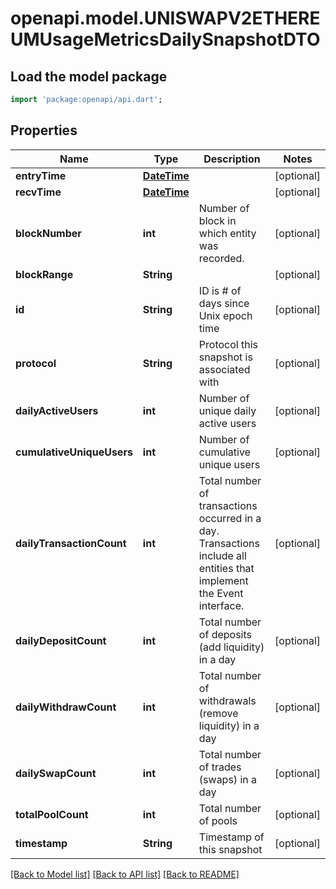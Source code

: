 # openapi.model.UNISWAPV2ETHEREUMUsageMetricsDailySnapshotDTO

## Load the model package
```dart
import 'package:openapi/api.dart';
```

## Properties
Name | Type | Description | Notes
------------ | ------------- | ------------- | -------------
**entryTime** | [**DateTime**](DateTime.md) |  | [optional] 
**recvTime** | [**DateTime**](DateTime.md) |  | [optional] 
**blockNumber** | **int** | Number of block in which entity was recorded. | [optional] 
**blockRange** | **String** |  | [optional] 
**id** | **String** | ID is # of days since Unix epoch time | [optional] 
**protocol** | **String** | Protocol this snapshot is associated with | [optional] 
**dailyActiveUsers** | **int** | Number of unique daily active users | [optional] 
**cumulativeUniqueUsers** | **int** | Number of cumulative unique users | [optional] 
**dailyTransactionCount** | **int** | Total number of transactions occurred in a day. Transactions include all entities that implement the Event interface. | [optional] 
**dailyDepositCount** | **int** | Total number of deposits (add liquidity) in a day | [optional] 
**dailyWithdrawCount** | **int** | Total number of withdrawals (remove liquidity) in a day | [optional] 
**dailySwapCount** | **int** | Total number of trades (swaps) in a day | [optional] 
**totalPoolCount** | **int** | Total number of pools | [optional] 
**timestamp** | **String** | Timestamp of this snapshot | [optional] 

[[Back to Model list]](../README.md#documentation-for-models) [[Back to API list]](../README.md#documentation-for-api-endpoints) [[Back to README]](../README.md)


